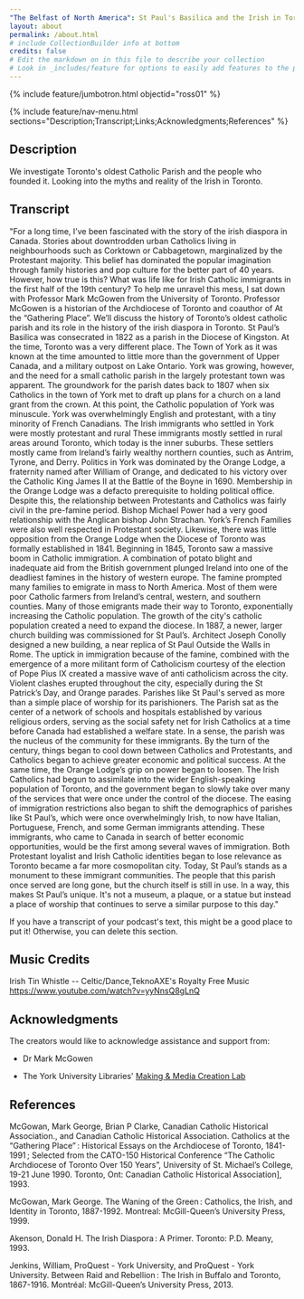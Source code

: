 ```yaml
---
"The Belfast of North America": St Paul's Basilica and the Irish in Toronto
layout: about
permalink: /about.html
# include CollectionBuilder info at bottom
credits: false
# Edit the markdown on in this file to describe your collection
# Look in _includes/feature for options to easily add features to the page
---
```


{% include feature/jumbotron.html objectid="ross01" %}

{% include feature/nav-menu.html sections="Description;Transcript;Links;Acknowledgments;References" %}

## Description
We investigate Toronto's oldest Catholic Parish and the people who founded it. Looking into the myths and reality of the Irish in Toronto.
## Transcript
"For a long time, I’ve been fascinated with the story of the irish diaspora in Canada. Stories about downtrodden urban Catholics living in neighbourhoods such as Corktown or Cabbagetown, marginalized by the Protestant majority. This belief has dominated the popular imagination through family histories and pop culture for the better part of 40 years. However, how true is this? What was life like for Irish Catholic immigrants in the first half of the 19th century? To help me unravel this mess, I sat down with Professor Mark McGowen from the University of Toronto. Professor McGowen is a historian of the Archdiocese of Toronto and coauthor of At the “Gathering Place”. We’ll discuss the history of Toronto’s oldest catholic parish and its role in the history of the irish diaspora in Toronto. St Paul’s Basilica was consecrated in 1822 as a parish in the Diocese of Kingston. At the time, Toronto was a very different place. The Town of York as it was known at the time amounted to little more than the government of Upper Canada, and a military outpost on Lake Ontario. York was growing, however, and the need for a small catholic parish in the largely protestant town was apparent. The groundwork for the parish dates back to 1807 when six Catholics in the town of York met to draft up plans for a church on a land grant from the crown. At this point, the Catholic population of York was minuscule. York was overwhelmingly English and protestant, with a tiny minority of French Canadians. The Irish immigrants who settled in York were mostly protestant and rural 
These immigrants mostly settled in rural areas around Toronto, which today is the inner suburbs. These settlers mostly came from Ireland’s fairly wealthy northern counties, such as Antrim, Tyrone, and Derry. Politics in York was dominated by the Orange Lodge, a fraternity named after William of Orange, and dedicated to his victory over the Catholic King James II at the Battle of the Boyne in 1690. Membership in the Orange Lodge was a defacto prerequisite to holding political office. Despite this, the relationship between Protestants and Catholics was fairly civil in the pre-famine period. Bishop Michael Power had a very good relationship with the Anglican bishop John Strachan. York’s French Families were also well respected in Protestant society. Likewise, there was little opposition from the Orange Lodge when the Diocese of Toronto was formally established in 1841. Beginning in 1845, Toronto saw a massive boom in Catholic immigration. A combination of potato blight and inadequate aid from the British government plunged Ireland into one of the deadliest famines in the history of western europe. The famine prompted many families to emigrate in mass to North America. Most of them were poor Catholic farmers from Ireland’s central, western, and southern counties. Many of those emigrants made their way to Toronto, exponentially increasing the Catholic population. The growth of the city's catholic population created a need to expand the diocese. In 1887, a newer, larger church building was commissioned for St Paul’s. Architect Joseph Conolly designed a new building, a near replica of St Paul Outside the Walls in Rome. The uptick in immigration because of the famine, combined with the emergence of a more militant form of Catholicism courtesy of the election of Pope Pius IX created a massive wave of anti catholicism across the city. Violent clashes erupted throughout the city, especially during the St Patrick’s Day, and Orange parades. Parishes like St Paul's served as more than a simple place of worship for its parishioners. The Parish sat as the center of a network of schools and hospitals established by various religious orders, serving as the social safety net for Irish Catholics at a time before Canada had established a welfare state. In a sense, the parish was the nucleus of the community for these immigrants. By the turn of the century, things began to cool down between Catholics and Protestants, and Catholics began to achieve greater economic and political success. At the same time, the Orange Lodge’s grip on power began to loosen. The Irish Catholics had begun to assimilate into the wider English-speaking population of Toronto, and the government began to slowly take over many of the services that were once under the control of the diocese. The easing of immigration restrictions also began to shift the demographics of parishes like St Paul’s, which were once overwhelmingly Irish, to now have Italian, Portuguese, French, and some German immigrants attending. These immigrants, who came to Canada in search of better economic opportunities, would be the first among several waves of immigration. Both Protestant loyalist and Irish Catholic identities began to lose relevance as Toronto became a far more cosmopolitan city. Today, St Paul’s stands as a monument to these immigrant communities. The people that this parish once served are long gone, but the church itself is still in use. In a way, this makes St Paul’s unique. It's not a museum, a plaque, or a statue but instead a place of worship that continues to serve a similar purpose to this day."


If you have a transcript of your podcast's text, this might be a good place to put it! Otherwise, you can delete this section.

## Music Credits
Irish Tin Whistle -- Celtic/Dance,TeknoAXE's Royalty Free Music
https://www.youtube.com/watch?v=yyNnsQ8gLnQ
## Acknowledgments

The creators would like to acknowledge assistance and support from: 

- Dr Mark McGowen 

- The York University Libraries' [Making & Media Creation Lab](https://www.library.yorku.ca/ds/)

## References
McGowan, Mark George, Brian P Clarke, Canadian Catholic Historical Association., and Canadian Catholic Historical Association. Catholics at the “Gathering Place” : Historical Essays on the Archdiocese of Toronto, 1841-1991 ; Selected from the CATO-150 Historical Conference “The Catholic Archdiocese of Toronto Over 150 Years”, University of St. Michael’s College, 19-21 June 1990. Toronto, Ont: Canadian Catholic Historical Association], 1993.

 McGowan, Mark George. The Waning of the Green : Catholics, the Irish, and Identity in Toronto, 1887-1992. Montreal: McGill-Queen’s University Press, 1999.
 
Akenson, Donald H. The Irish Diaspora : A Primer. Toronto: P.D. Meany, 1993.

Jenkins, William, ProQuest - York University, and ProQuest - York University. Between Raid and Rebellion : The Irish in Buffalo and Toronto, 1867-1916. Montréal: McGill-Queen’s University Press, 2013.





